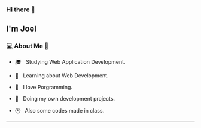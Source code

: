 ### Hi there 👋<h2> I'm Joel</h2>


<h3> 💻 About Me 👾 </h3>



- 🎓 &nbsp; Studying Web Application Development.

- 🌱 &nbsp; Learning about Web Development.

- 💜 &nbsp; I love Porgramming.

- 🔧 &nbsp; Doing my own development projects.

- 🕐 &nbsp; Also some codes made in class.

<hr>


